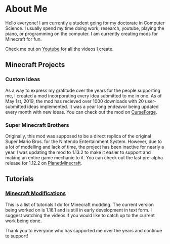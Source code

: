 # About Me

Hello everyone! I am currently a student going for my doctorate in Computer Science. I usually spend my time doing work, research, youtube, playing the piano, or programming on the computer. I am currently creating mods for Minecraft for fun.

Check me out on [Youtube](http://youtube.com/c/ChampionAsh5357) for all the videos I create.

## Minecraft Projects

### Custom Ideas

As a way to express my gratitude over the years for the people supporting me, I created a mod incorporating every idea submitted to me in one. As of May 1st, 2019, the mod has recieved over 1000 downloads with 20 user-submitted ideas implemented. It was a year long endeavor being updated every month with new ideas. You can check out the mod on [CurseForge](https://minecraft.curseforge.com/projects/custom-ideas).

### Super Minecraft Brothers

Originally, this mod was supposed to be a direct replica of the original Super Mario Bros. for the Nintendo Entertainment System. However, due to a lot of modelling and lack of time, the project has been inactive for nearly a year. I was updating the mod to 1.13.2 to make it easier to support and making an entire game mechanic to it. You can check out the last pre-alpha release for 1.12.2 on [PlanetMinecraft](https://www.planetminecraft.com/mod/111-super-mario-brothers-v001/).

## Tutorials

### [Minecraft Modifications](./tutorial/minecraft/index)

This is a list of tutorials I do for Minecraft modding. The current version being worked on is 1.16.1 and is still in early development in text form. I suggest watching the videos if you would like to catch up to the current work being done.


Thank you to everyone who has supported me over the years and continue to support!
